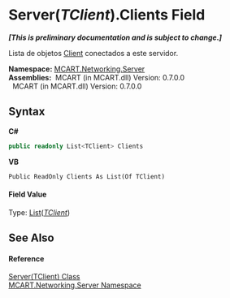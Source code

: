 # Server(*TClient*).Clients Field
 _**\[This is preliminary documentation and is subject to change.\]**_

Lista de objetos <a href="192fdf1f-b8af-3ec9-0055-92ff0e690de3">Client</a> conectados a este servidor.

**Namespace:**&nbsp;<a href="720af18e-2a17-584a-1ca8-e0e39906cbff">MCART.Networking.Server</a><br />**Assemblies:**&nbsp;&nbsp;MCART (in MCART.dll) Version: 0.7.0.0<br />&nbsp;&nbsp;MCART (in MCART.dll) Version: 0.7.0.0<br />

## Syntax

**C#**<br />
``` C#
public readonly List<TClient> Clients
```

**VB**<br />
``` VB
Public ReadOnly Clients As List(Of TClient)
```


#### Field Value
Type: <a href="http://msdn2.microsoft.com/es-es/library/6sh2ey19" target="_blank">List</a>(<a href="6fa3083a-c860-4cc8-7bad-c8d06352c50b">*TClient*</a>)

## See Also


#### Reference
<a href="6fa3083a-c860-4cc8-7bad-c8d06352c50b">Server(TClient) Class</a><br /><a href="720af18e-2a17-584a-1ca8-e0e39906cbff">MCART.Networking.Server Namespace</a><br />